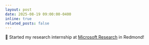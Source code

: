 ```yaml
---
layout: post
date: 2025-08-19 09:00:00-0400
inline: true
related_posts: false
---
```


📢 Started my research internship at [Microsoft Research](https://www.microsoft.com/en-us/research/) in Redmond!
